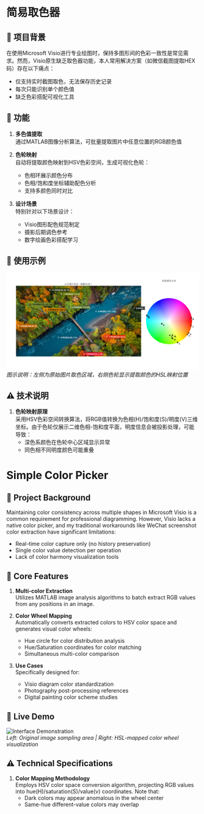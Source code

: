 # 简易取色器
 
## 🎨 项目背景
在使用Microsoft Visio进行专业绘图时，保持多图形间的色彩一致性是常见需求。然而，Visio原生缺乏取色器功能，本人常用解决方案（如微信截图提取HEX码）存在以下痛点：
- 仅支持实时截图取色，无法保存历史记录
- 每次只能识别单个颜色值
- 缺乏色彩搭配可视化工具
 
## 🌟 功能
1. **多色值提取**  
   通过MATLAB图像分析算法，可批量提取图片中任意位置的RGB颜色值
 
2. **色轮映射**  
   自动将提取颜色映射到HSV色彩空间，生成可视化色轮：
   - 色相环展示颜色分布
   - 色相/饱和度坐标辅助配色分析
   - 支持多颜色同时对比
 
3. **设计场景**  
   特别针对以下场景设计：
   - Visio图形配色规范制定
   - 摄影后期调色参考
   - 数字绘画色彩搭配学习
 
## 📸 使用示例
![image](https://github.com/Icanitm/Color_picker/blob/main/demo.png)
*图示说明：左侧为原始图片取色区域，右侧色轮显示提取颜色的HSL映射位置*
 
## ⚠️ 技术说明
1. **色轮映射原理**  
   采用HSV色彩空间转换算法，将RGB值转换为色相(H)/饱和度(S)/明度(V)三维坐标。由于色轮仅展示二维色相-饱和度平面，明度信息会被投影处理，可能导致：
   - 深色系颜色在色轮中心区域显示异常
   - 同色相不同明度颜色可能重叠
  
# Simple Color Picker
 
## 🎨 Project Background
Maintaining color consistency across multiple shapes in Microsoft Visio is a common requirement for professional diagramming. However, Visio lacks a native color picker, and my 
traditional workarounds like WeChat screenshot color extraction have significant limitations:
- Real-time color capture only (no history preservation)
- Single color value detection per operation
- Lack of color harmony visualization tools
 
## 🌟 Core Features
1. **Multi-color Extraction**  
   Utilizes MATLAB image analysis algorithms to batch extract RGB values from any positions in an image.
 
2. **Color Wheel Mapping**  
   Automatically converts extracted colors to HSV color space and generates visual color wheels:
   - Hue circle for color distribution analysis
   - Hue/Saturation coordinates for color matching
   - Simultaneous multi-color comparison
 
3. **Use Cases**  
   Specifically designed for:
   - Visio diagram color standardization
   - Photography post-processing references
   - Digital painting color scheme studies
 
## 📸 Live Demo
![Interface Demonstration](main/demo.png)  
*Left: Original image sampling area | Right: HSL-mapped color wheel visualization*
 
## ⚠️ Technical Specifications
1. **Color Mapping Methodology**  
   Employs HSV color space conversion algorithm, projecting RGB values into hue(H)/saturation(S)/value(v) coordinates. Note that:
   - Dark colors may appear anomalous in the wheel center
   - Same-hue different-value colors may overlap
 
 
